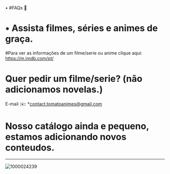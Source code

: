  • #FAQs 🍅

# • Assista filmes, séries e animes de graça.

#Para ver as informações de um filme/serie ou anime clique aqui:
https://m.imdb.com/pt/

# Quer pedir um filme/serie? (não adicionamos novelas.)
E-mail ✉️: *contact.tomatoanimes@gmail.com

# Nosso catálogo ainda e pequeno, estamos adicionando novos conteudos.

****************************************
![1000024239](https://github.com/user-attachments/assets/0cdb688d-c0f7-4c54-b701-7e4d3616fc36)
